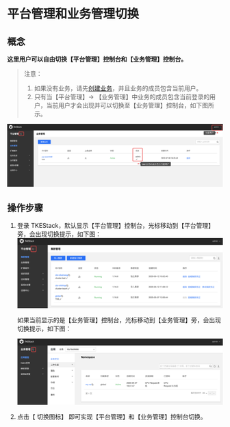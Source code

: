 # 平台管理和业务管理切换

## 概念
**这里用户可以自由切换【平台管理】控制台和【业务管理】控制台。**

> 注意：
>
> 1. 如果没有业务，请先[创建业务](./platform/business.md)，并且业务的成员包含当前用户。
> 2. 只有当【平台管理】-> 【业务管理】中业务的成员包含当前登录的用户，当前用户才会出现并可以切换至【业务管理】控制台，如下图所示。

![切换](../../../images/切换前提.png)

## 操作步骤

1. 登录 TKEStack，默认显示【平台管理】控制台，光标移动到【平台管理】旁，会出现切换提示，如下图：
    ![切换](../../../images/切换.png)
    
    如果当前显示的是【业务管理】控制台，光标移动到【业务管理】旁，会出现切换提示，如下图：
    
    ![切换](../../../images/切换-1.png)

2. 点击【 切换图标】 即可实现【平台管理】和【业务管理】控制台切换。

   